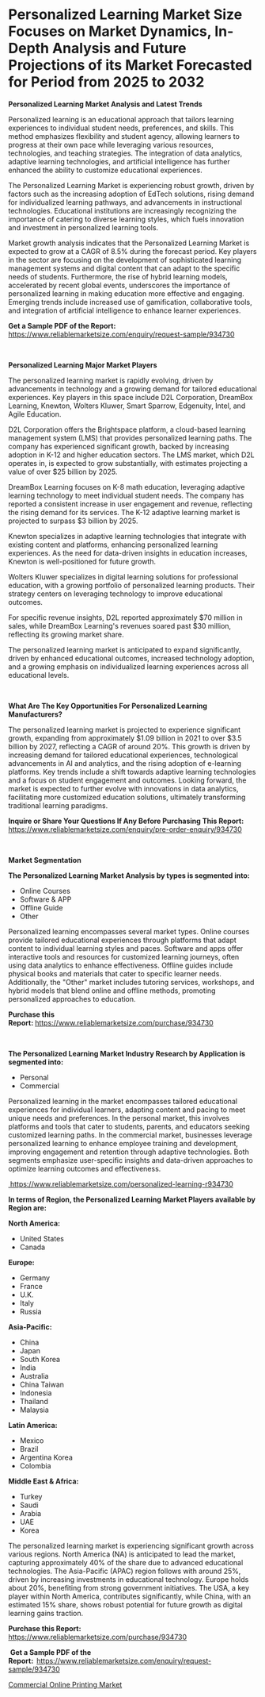 <p><h1>Personalized Learning Market Size Focuses on Market Dynamics, In-Depth Analysis and Future Projections of its Market Forecasted for Period from 2025 to 2032</h1></p><p><strong>Personalized Learning Market Analysis and Latest Trends</strong></p>
<p><p>Personalized learning is an educational approach that tailors learning experiences to individual student needs, preferences, and skills. This method emphasizes flexibility and student agency, allowing learners to progress at their own pace while leveraging various resources, technologies, and teaching strategies. The integration of data analytics, adaptive learning technologies, and artificial intelligence has further enhanced the ability to customize educational experiences.</p><p>The Personalized Learning Market is experiencing robust growth, driven by factors such as the increasing adoption of EdTech solutions, rising demand for individualized learning pathways, and advancements in instructional technologies. Educational institutions are increasingly recognizing the importance of catering to diverse learning styles, which fuels innovation and investment in personalized learning tools.</p><p>Market growth analysis indicates that the Personalized Learning Market is expected to grow at a CAGR of 8.5% during the forecast period. Key players in the sector are focusing on the development of sophisticated learning management systems and digital content that can adapt to the specific needs of students. Furthermore, the rise of hybrid learning models, accelerated by recent global events, underscores the importance of personalized learning in making education more effective and engaging. Emerging trends include increased use of gamification, collaborative tools, and integration of artificial intelligence to enhance learner experiences.</p></p>
<p><strong>Get a Sample PDF of the Report:&nbsp;</strong> <a href="https://www.reliablemarketsize.com/enquiry/request-sample/934730?utm_campaign=2995&utm_medium=2&utm_source=Github&utm_content=ia&utm_term=07032025&utm_id=personalized-learning">https://www.reliablemarketsize.com/enquiry/request-sample/934730</a></p>
<p>&nbsp;</p>
<p><strong>Personalized Learning Major Market Players</strong></p>
<p><p>The personalized learning market is rapidly evolving, driven by advancements in technology and a growing demand for tailored educational experiences. Key players in this space include D2L Corporation, DreamBox Learning, Knewton, Wolters Kluwer, Smart Sparrow, Edgenuity, Intel, and Agile Education.</p><p>D2L Corporation offers the Brightspace platform, a cloud-based learning management system (LMS) that provides personalized learning paths. The company has experienced significant growth, backed by increasing adoption in K-12 and higher education sectors. The LMS market, which D2L operates in, is expected to grow substantially, with estimates projecting a value of over $25 billion by 2025.</p><p>DreamBox Learning focuses on K-8 math education, leveraging adaptive learning technology to meet individual student needs. The company has reported a consistent increase in user engagement and revenue, reflecting the rising demand for its services. The K-12 adaptive learning market is projected to surpass $3 billion by 2025.</p><p>Knewton specializes in adaptive learning technologies that integrate with existing content and platforms, enhancing personalized learning experiences. As the need for data-driven insights in education increases, Knewton is well-positioned for future growth.</p><p>Wolters Kluwer specializes in digital learning solutions for professional education, with a growing portfolio of personalized learning products. Their strategy centers on leveraging technology to improve educational outcomes.</p><p>For specific revenue insights, D2L reported approximately $70 million in sales, while DreamBox Learning's revenues soared past $30 million, reflecting its growing market share.</p><p>The personalized learning market is anticipated to expand significantly, driven by enhanced educational outcomes, increased technology adoption, and a growing emphasis on individualized learning experiences across all educational levels.</p></p>
<p>&nbsp;</p>
<p><strong>What Are The Key Opportunities For Personalized Learning Manufacturers?</strong></p>
<p><p>The personalized learning market is projected to experience significant growth, expanding from approximately $1.09 billion in 2021 to over $3.5 billion by 2027, reflecting a CAGR of around 20%. This growth is driven by increasing demand for tailored educational experiences, technological advancements in AI and analytics, and the rising adoption of e-learning platforms. Key trends include a shift towards adaptive learning technologies and a focus on student engagement and outcomes. Looking forward, the market is expected to further evolve with innovations in data analytics, facilitating more customized education solutions, ultimately transforming traditional learning paradigms.</p></p>
<p><strong>Inquire or Share Your Questions If Any Before Purchasing This Report:</strong> <a href="https://www.reliablemarketsize.com/enquiry/pre-order-enquiry/934730?utm_campaign=2995&utm_medium=2&utm_source=Github&utm_content=ia&utm_term=07032025&utm_id=personalized-learning">https://www.reliablemarketsize.com/enquiry/pre-order-enquiry/934730</a></p>
<p>&nbsp;</p>
<p><strong>Market Segmentation</strong></p>
<p><strong>The Personalized Learning Market Analysis by types is segmented into:</strong></p>
<p><ul><li>Online Courses</li><li>Software & APP</li><li>Offline Guide</li><li>Other</li></ul></p>
<p><p>Personalized learning encompasses several market types. Online courses provide tailored educational experiences through platforms that adapt content to individual learning styles and paces. Software and apps offer interactive tools and resources for customized learning journeys, often using data analytics to enhance effectiveness. Offline guides include physical books and materials that cater to specific learner needs. Additionally, the "Other" market includes tutoring services, workshops, and hybrid models that blend online and offline methods, promoting personalized approaches to education.</p></p>
<p><strong>Purchase this Report:&nbsp;</strong><a href="https://www.reliablemarketsize.com/purchase/934730?utm_campaign=2995&utm_medium=2&utm_source=Github&utm_content=ia&utm_term=07032025&utm_id=personalized-learning">https://www.reliablemarketsize.com/purchase/934730</a></p>
<p>&nbsp;</p>
<p><strong>The Personalized Learning Market Industry Research by Application is segmented into:</strong></p>
<p><ul><li>Personal</li><li>Commercial</li></ul></p>
<p><p>Personalized learning in the market encompasses tailored educational experiences for individual learners, adapting content and pacing to meet unique needs and preferences. In the personal market, this involves platforms and tools that cater to students, parents, and educators seeking customized learning paths. In the commercial market, businesses leverage personalized learning to enhance employee training and development, improving engagement and retention through adaptive technologies. Both segments emphasize user-specific insights and data-driven approaches to optimize learning outcomes and effectiveness.</p></p>
<p><a href="https://www.reliablemarketsize.com/personalized-learning-r934730?utm_campaign=2995&utm_medium=2&utm_source=Github&utm_content=ia&utm_term=07032025&utm_id=personalized-learning">&nbsp;https://www.reliablemarketsize.com/personalized-learning-r934730</a></p>
<p><strong>In terms of Region, the Personalized Learning Market Players available by Region are:</strong></p>
<p>
    <p> <strong> North America: </strong>
        <ul>
            <li>United States</li>
            <li>Canada</li>
        </ul>
        </p> 
    <p> <strong> Europe: </strong>
        <ul>
            <li>Germany</li>
            <li>France</li>
            <li>U.K.</li>
            <li>Italy</li>
            <li>Russia</li>
        </ul>
        </p> 
    <p> <strong> Asia-Pacific: </strong>
        <ul>
            <li>China</li>
            <li>Japan</li>
            <li>South Korea</li>
            <li>India</li>
            <li>Australia</li>
            <li>China Taiwan</li>
            <li>Indonesia</li>
            <li>Thailand</li>
            <li>Malaysia</li>
        </ul>
        </p> 
    <p> <strong> Latin America: </strong>
        <ul>
            <li>Mexico</li>
            <li>Brazil</li>
            <li>Argentina Korea</li>
            <li>Colombia</li>
        </ul>
        </p> 
    <p> <strong> Middle East & Africa: </strong>
        <ul>
            <li>Turkey</li>
            <li>Saudi</li>
            <li>Arabia</li>
            <li>UAE</li>
            <li>Korea</li>
        </ul>
    </p>
    </p>
<p><p>The personalized learning market is experiencing significant growth across various regions. North America (NA) is anticipated to lead the market, capturing approximately 40% of the share due to advanced educational technologies. The Asia-Pacific (APAC) region follows with around 25%, driven by increasing investments in educational technology. Europe holds about 20%, benefiting from strong government initiatives. The USA, a key player within North America, contributes significantly, while China, with an estimated 15% share, shows robust potential for future growth as digital learning gains traction.</p></p>
<p><strong>Purchase this Report: </strong><a href="https://www.reliablemarketsize.com/purchase/934730?utm_campaign=2995&utm_medium=2&utm_source=Github&utm_content=ia&utm_term=07032025&utm_id=personalized-learning">https://www.reliablemarketsize.com/purchase/934730</a></p>
<p>&nbsp;<strong>Get a Sample PDF of the Report:&nbsp;&nbsp;</strong><a href="https://www.reliablemarketsize.com/enquiry/request-sample/934730?utm_campaign=2995&utm_medium=2&utm_source=Github&utm_content=ia&utm_term=07032025&utm_id=personalized-learning">https://www.reliablemarketsize.com/enquiry/request-sample/934730</a></p>
<p><strong></strong></p>
<p><p><a href="https://github.com/rianttegang/Market-Research-Report-List-1/blob/main/commercial-online-printing-market.md?utm_campaign=2995&utm_medium=2&utm_source=Github&utm_content=ia&utm_term=07032025&utm_id=personalized-learning">Commercial Online Printing Market</a></p></p>